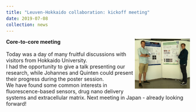 ```yaml
---
title: "Leuven-Hokkaido collaboration: kickoff meeting"
date: 2019-07-08
collection: news
---
```


<b> Core-to-core meeting </b>
<img src='/images/corecore2.jpg' style='width: 30%' align='right'>
<br><br>
Today was a day of many fruitful discussions with visitors from Hokkaido University. <br>
I had the opportunity to give a talk presenting our research, while Johannes and Quinten could present their progress during the poster session. <br>
We have found some common interests in fluorescence-based sensors, drug nano delivery systems and extracellular matrix. Next meeting in Japan - already looking forward!
<br>
